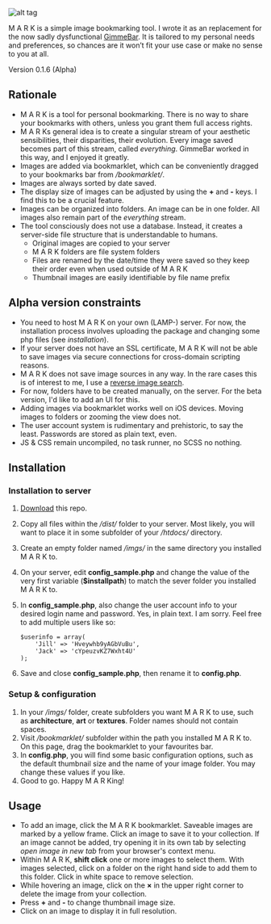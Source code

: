 ![alt tag](http://static.electricgecko.de/mark/mark.svg)

M A R K is a simple image bookmarking tool. I wrote it as an replacement for the now sadly dysfunctional [GimmeBar](http://gimmebar.com). It is tailored to my personal needs and preferences, so chances are it won’t fit your use case or make no sense to you at all.

Version 0.1.6 (Alpha)

## Rationale
- M A R K is a tool for personal bookmarking. There is no way to share your bookmarks with others, unless you grant them full access rights.
- M A R Ks general idea is to create a singular stream of your aesthetic sensibilities, their disparities, their evolution. Every image saved becomes part of this stream, called *everything*. GimmeBar worked in this way, and I enjoyed it greatly.
- Images are added via bookmarklet, which can be conveniently dragged to your bookmarks bar from */bookmarklet/*.
- Images are always sorted by date saved.
- The display size of images can be adjusted by using the **+** and **-** keys. I find this to be a crucial feature.
- Images can be organized into folders. An image can be in one folder. All images also remain part of the *everything* stream.
- The tool consciously does not use a database. Instead, it creates a server-side file structure that is understandable to humans.
	- Original images are copied to your server
	- M A R K folders are file system folders
	- Files are renamed by the date/time they were saved so they keep their order even when used outside of M A R K
	- Thumbnail images are easily identifiable by file name prefix

## Alpha version constraints
- You need to host M A R K on your own (LAMP-) server. For now, the installation process involves uploading the package and changing some php files (see *installation*).
- If your server does not have an SSL certificate, M A R K will not be able to save images via secure connections for cross-domain scripting reasons.
- M A R K does not save image sources in any way. In the rare cases this is of interest to me, I use a [reverse image search](https://gist.github.com/electricgecko/44152c19c83d7d1960a9).
- For now, folders have to be created manually, on the server. For the beta version, I'd like to add an UI for this.
- Adding images via bookmarklet works well on iOS devices. Moving images to folders or zooming the view does not.
- The user account system is rudimentary and prehistoric, to say the least. Passwords are stored as plain text, even.
- JS & CSS remain uncompiled, no task runner, no SCSS no nothing.

## Installation

### Installation to server
1. [Download](https://github.com/electricgecko/MARK/archive/master.zip) this repo.
2. Copy all files within the */dist/* folder to your server. Most likely, you will want to place it in some subfolder of your */htdocs/* directory.
3. Create an empty folder named */imgs/* in the same directory you installed M A R K to.
4. On your server, edit **config_sample.php** and change the value of the very first variable (**$installpath**) to match the sever folder you installed M A R K to.
5. In **config_sample.php**, also change the user account info to your desired login name and password. Yes, in plain text. I am sorry. Feel free to add multiple users like so:

    ```
	$userinfo = array(
  		'Jill' => 'Hveywhb9yAGbVuBu',
  		'Jack' => 'cYpeuzvKZ7Wxht4U'
	);
    ```

6. Save and close **config_sample.php**, then rename it to **config.php**.

### Setup & configuration
1. In your */imgs/* folder, create subfolders you want M A R K to use, such as **architecture**, **art** or **textures**. Folder names should not contain spaces.
2. Visit */bookmarklet/* subfolder within the path you installed M A R K to. On this page, drag the bookmarklet to your favourites bar.
3. In **config.php**, you will find some basic configuration options, such as the default thumbnail size and the name of your image folder. You may change these values if you like.
4. Good to go. Happy M A R King!

## Usage
- To add an image, click the M A R K bookmarklet. Saveable images are marked by a yellow frame. Click an image to save it to your collection. If an image cannot be added, try opening it in its own tab by selecting *open image in new tab* from your browser's context menu.
- Within M A R K, **shift click** one or more images to select them. With images selected, click on a folder on the right hand side to add them to this folder. Click in white space to remove selection.
- While hovering an image, click on the **×** in the upper right corner to delete the image from your collection.
- Press **+** and **-** to change thumbnail image size.
- Click on an image to display it in full resolution.
